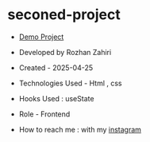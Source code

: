 # seconed-project


- [Demo Project](https://rozhanzahiri.github.io/seconed-project/)

- Developed by Rozhan Zahiri

- Created - 2025-04-25

- Technologies Used - Html , css

- Hooks Used : useState 

- Role - Frontend

- How to reach me : with my [instagram](https://www.instagram.com/rozhanzahiri_developer) 
